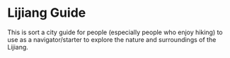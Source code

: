 # Lijiang Guide

This is sort a city guide for people (especially people who enjoy hiking) to use as a navigator/starter to explore the nature and surroundings of the Lijiang.